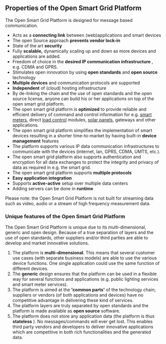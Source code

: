 ## Properties of the Open Smart Grid Platform

The Open Smart Grid Platform is designed for message based communication.
- Acts as a **connecting link** between (web)applications and smart devices
- The open Source approach **prevents vendor lock-in** 
- State of the art **security** 
- Fully **scalable,** dynamically scaling up and down as more devices and applications are added.
- Freedom of choice in the **desired IP communication infrastructure** , e.g. CDMA and GPRS.
- Stimulates open innovation by using **open standards** and **open source** technology
- **Multiple devices** and communication protocols are supported
- **Independent** of (cloud) hosting infrastructure
- By de-linking the chain and the use of open standards and the open source license, anyone can build his or her applications on top of the open smart grid platform.
- The open smart grid platform is **optimized** to provide reliable and efficient delivery of command and control information for e.g. [smart meters](http://en.wikipedia.org/wiki/Smart_meter), direct [load control](http://en.wikipedia.org/wiki/Load_control) modules, [solar panels](http://en.wikipedia.org/wiki/Solar_panels), gateways and other applications.
- The open smart grid platform simplifies the implementation of smart devices resulting in a shorter time-to-market by having built-in **device management** features
- The platform supports various IP data communication infrastructures to communicate with the devices (internet, lan, GPRS, CDMA, UMTS, etc.).
- The open smart grid platform also supports authentication and encryption for all data exchanges to protect the integrity and privacy of data as required in e.g. the smart grid.
- The open smart grid platform supports **multiple protocols**
- **Easy application integration**
- Supports **active-active** setup over multiple data centers
- Adding servers can be done in **runtime**
 
Please note: the Open Smart Grid Platform is not built for streaming data such as video, audio or a stream of high frequency measurement data.

### Unique features of the Open Smart Grid Platform

The Open Smart Grid Platform is unique due to its multi-dimensional, generic and open design. Because of a true separation of layers and the use of open standards, other suppliers and/or third parties are able to develop and market innovative solutions.

1. The platform is **multi-dimensional**. This means that several customer use cases (with separate business models) are able to use the various device functions. One single application could use the same function of different devices. 
2. The **generic** design ensures that the platform can be used in a flexible way for several functions and applications (e.g. public lighting services and smart meter services).
3. The platform is aimed at the **'common parts'** of the technology chain; suppliers or vendors (of both applications and devices) have no competitive advantage in delivering these kind of services.
4. The platform layers are truly separated by open standards and the platform is made available as **open source** software.
5. The platform does not store any application data (the platform is thus **stateless** ). No messages/commands will ever get lost.
This enables third party vendors and developers to deliver innovative applications which are competitive in both rich functionalities and the generated data.
